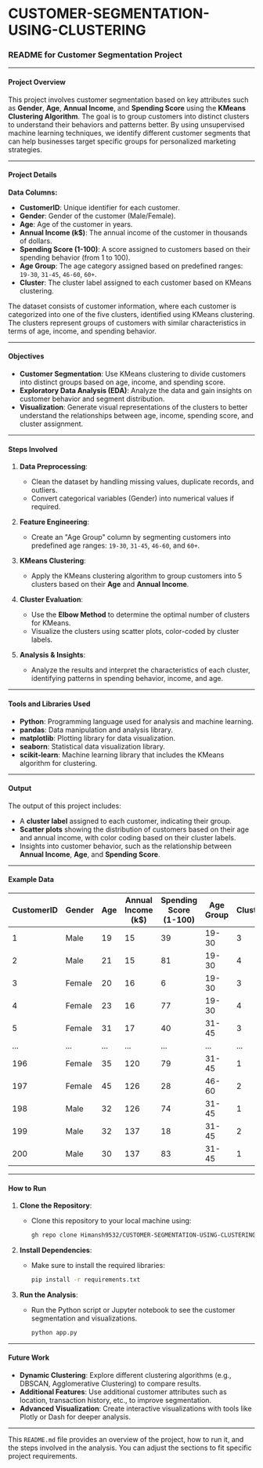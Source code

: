 # CUSTOMER-SEGMENTATION-USING-CLUSTERING
### README for Customer Segmentation Project

---

#### Project Overview

This project involves customer segmentation based on key attributes such as **Gender**, **Age**, **Annual Income**, and **Spending Score** using the **KMeans Clustering Algorithm**. The goal is to group customers into distinct clusters to understand their behaviors and patterns better. By using unsupervised machine learning techniques, we identify different customer segments that can help businesses target specific groups for personalized marketing strategies.

---

#### Project Details

**Data Columns:**
- **CustomerID**: Unique identifier for each customer.
- **Gender**: Gender of the customer (Male/Female).
- **Age**: Age of the customer in years.
- **Annual Income (k$)**: The annual income of the customer in thousands of dollars.
- **Spending Score (1-100)**: A score assigned to customers based on their spending behavior (from 1 to 100).
- **Age Group**: The age category assigned based on predefined ranges: `19-30`, `31-45`, `46-60`, `60+`.
- **Cluster**: The cluster label assigned to each customer based on KMeans clustering.

The dataset consists of customer information, where each customer is categorized into one of the five clusters, identified using KMeans clustering. The clusters represent groups of customers with similar characteristics in terms of age, income, and spending behavior.

---

#### Objectives

- **Customer Segmentation**: Use KMeans clustering to divide customers into distinct groups based on age, income, and spending score.
- **Exploratory Data Analysis (EDA)**: Analyze the data and gain insights on customer behavior and segment distribution.
- **Visualization**: Generate visual representations of the clusters to better understand the relationships between age, income, spending score, and cluster assignment.

---

#### Steps Involved

1. **Data Preprocessing**:
    - Clean the dataset by handling missing values, duplicate records, and outliers.
    - Convert categorical variables (Gender) into numerical values if required.

2. **Feature Engineering**:
    - Create an "Age Group" column by segmenting customers into predefined age ranges: `19-30`, `31-45`, `46-60`, and `60+`.

3. **KMeans Clustering**:
    - Apply the KMeans clustering algorithm to group customers into 5 clusters based on their **Age** and **Annual Income**.

4. **Cluster Evaluation**:
    - Use the **Elbow Method** to determine the optimal number of clusters for KMeans.
    - Visualize the clusters using scatter plots, color-coded by cluster labels.

5. **Analysis & Insights**:
    - Analyze the results and interpret the characteristics of each cluster, identifying patterns in spending behavior, income, and age.

---

#### Tools and Libraries Used

- **Python**: Programming language used for analysis and machine learning.
- **pandas**: Data manipulation and analysis library.
- **matplotlib**: Plotting library for data visualization.
- **seaborn**: Statistical data visualization library.
- **scikit-learn**: Machine learning library that includes the KMeans algorithm for clustering.

---

#### Output

The output of this project includes:
- A **cluster label** assigned to each customer, indicating their group.
- **Scatter plots** showing the distribution of customers based on their age and annual income, with color coding based on their cluster labels.
- Insights into customer behavior, such as the relationship between **Annual Income**, **Age**, and **Spending Score**.

---

#### Example Data

| CustomerID | Gender | Age | Annual Income (k$) | Spending Score (1-100) | Age Group | Cluster |
|------------|--------|-----|---------------------|------------------------|-----------|---------|
| 1          | Male   | 19  | 15                  | 39                     | 19-30     | 3       |
| 2          | Male   | 21  | 15                  | 81                     | 19-30     | 4       |
| 3          | Female | 20  | 16                  | 6                      | 19-30     | 3       |
| 4          | Female | 23  | 16                  | 77                     | 19-30     | 4       |
| 5          | Female | 31  | 17                  | 40                     | 31-45     | 3       |
| ...        | ...    | ... | ...                 | ...                    | ...       | ...     |
| 196        | Female | 35  | 120                 | 79                     | 31-45     | 1       |
| 197        | Female | 45  | 126                 | 28                     | 46-60     | 2       |
| 198        | Male   | 32  | 126                 | 74                     | 31-45     | 1       |
| 199        | Male   | 32  | 137                 | 18                     | 31-45     | 2       |
| 200        | Male   | 30  | 137                 | 83                     | 31-45     | 1       |

---

#### How to Run

1. **Clone the Repository**:
   - Clone this repository to your local machine using:
     ```bash
     gh repo clone Himansh9532/CUSTOMER-SEGMENTATION-USING-CLUSTERING
     ```

2. **Install Dependencies**:
   - Make sure to install the required libraries:
     ```bash
     pip install -r requirements.txt
     ```

3. **Run the Analysis**:
   - Run the Python script or Jupyter notebook to see the customer segmentation and visualizations.
     ```bash
     python app.py
     ```

---

#### Future Work

- **Dynamic Clustering**: Explore different clustering algorithms (e.g., DBSCAN, Agglomerative Clustering) to compare results.
- **Additional Features**: Use additional customer attributes such as location, transaction history, etc., to improve segmentation.
- **Advanced Visualization**: Create interactive visualizations with tools like Plotly or Dash for deeper analysis.

---



This `README.md` file provides an overview of the project, how to run it, and the steps involved in the analysis. You can adjust the sections to fit specific project requirements.
